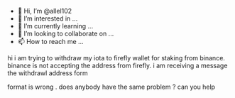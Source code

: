 - 👋 Hi, I’m @allel102
- 👀 I’m interested in ...
- 🌱 I’m currently learning ...
- 💞️ I’m looking to collaborate on ...
- 📫 How to reach me ...

<!---
allel102/allel102 is a ✨ special ✨ repository because its `README.md` (this file) appears on your GitHub profile.
You can click the Preview link to take a look at your changes.
--->hi i am trying to withdraw my iota to firefly wallet  for staking from binance. binance is not accepting the address from firefly. i am receiving a message the withdrawl address form
format  is wrong .
does anybody have the same problem ? can you help

